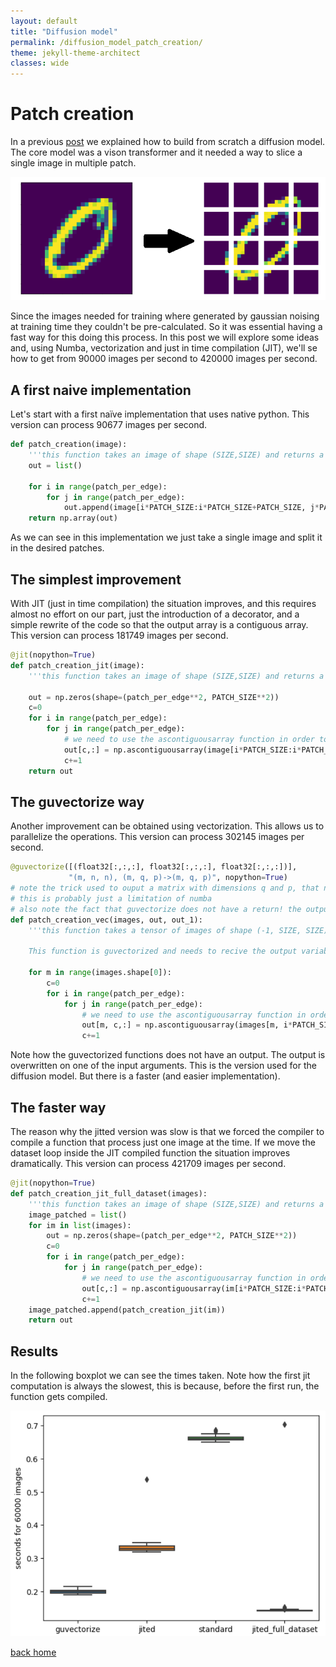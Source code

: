 ```yaml
---
layout: default
title: "Diffusion model"
permalink: /diffusion_model_patch_creation/
theme: jekyll-theme-architect
classes: wide
---
```


# Patch creation
In a previous [post](https://piantedosi.github.io/diffusion_model/) we explained how to build from scratch a diffusion model. The core model was a vison transformer and it needed a way to slice a single image in multiple patch. 

![image info](./patching.png)

Since the images needed for training where generated by gaussian noising at training time they couldn't be pre-calculated. So it was essential having a fast way for this doing this process. In this post we will explore some ideas and, using Numba, vectorization and just in time compilation (JIT), we'll se how to get from 90000 images per second to 420000 images per second. 

## A first naive implementation

Let's start with a first naïve implementation that uses native python. This version can process 90677 images per second.
``` python
def patch_creation(image):
    '''this function takes an image of shape (SIZE,SIZE) and returns a tensor of the form: ((PATCH_SIZE/SIZE)^2, PATCH_SIZE^2)'''
    out = list()

    for i in range(patch_per_edge):
        for j in range(patch_per_edge):
            out.append(image[i*PATCH_SIZE:i*PATCH_SIZE+PATCH_SIZE, j*PATCH_SIZE:j*PATCH_SIZE+PATCH_SIZE])
    return np.array(out)
```

As we can see in this implementation we just take a single image and split it in the desired patches. 

## The simplest improvement

With JIT (just in time compilation) the situation improves, and this requires almost no effort on our part, just the introduction of a decorator, and a simple rewrite of the code so that the output array is a contiguous array. This version can process 181749 images per second.

``` python
@jit(nopython=True)
def patch_creation_jit(image):
    '''this function takes an image of shape (SIZE,SIZE) and returns a tensor of the form: ((PATCH_SIZE/SIZE)^2, PATCH_SIZE^2)'''
    
    out = np.zeros(shape=(patch_per_edge**2, PATCH_SIZE**2))
    c=0
    for i in range(patch_per_edge):
        for j in range(patch_per_edge):
            # we need to use the ascontiguousarray function in order to be able to reshape the array in numba
            out[c,:] = np.ascontiguousarray(image[i*PATCH_SIZE:i*PATCH_SIZE+PATCH_SIZE, j*PATCH_SIZE:j*PATCH_SIZE+PATCH_SIZE]).reshape(PATCH_SIZE**2)
            c+=1
    return out
```
## The guvectorize way
Another improvement can be obtained using vectorization. This allows us to parallelize the operations. This version can process 302145 images per second.

``` python
@guvectorize([(float32[:,:,:], float32[:,:,:], float32[:,:,:])],
             "(m, n, n), (m, q, p)->(m, q, p)", nopython=True)       
# note the trick used to ouput a matrix with dimensions q and p, that never appear in the input!
# this is probably just a limitation of numba
# also note the fact that guvectorize does not have a return! the output arguments has to be the last input! 
def patch_creation_vec(images, out, out_1):
    '''this function takes a tensor of images of shape (-1, SIZE, SIZE) and returns a tensor of the form: (-1, (PATCH_SIZE/SIZE)^2, PATCH_SIZE^2 where the 9 is the number of patch and the 36 are the patch features.

    This function is guvectorized and needs to recive the output variable as input (2 times, this is needed to output a custom different shape)'''

    for m in range(images.shape[0]):
        c=0
        for i in range(patch_per_edge):
            for j in range(patch_per_edge):
                # we need to use the ascontiguousarray function in order to be able to reshape the array in numba
                out[m, c,:] = np.ascontiguousarray(images[m, i*PATCH_SIZE:i*PATCH_SIZE+PATCH_SIZE, j*PATCH_SIZE:j*PATCH_SIZE+PATCH_SIZE]).reshape(PATCH_SIZE**2)#+1/(c+1)
                c+=1 
```
Note how the guvectorized functions does not have an output. The output is overwritten on one of the input arguments. This is the version used for the diffusion model. But there is a faster (and easier implementation).

## The faster way
The reason why the jitted version was slow is that we forced the compiler to compile a function that process just one image at the time. If we move the dataset loop inside the JIT compiled function the situation improves dramatically. This version can process 421709 images per second.

``` python
@jit(nopython=True)
def patch_creation_jit_full_dataset(images):
    '''this function takes an image of shape (SIZE,SIZE) and returns a tensor of the form: ((PATCH_SIZE/SIZE)^2, PATCH_SIZE^2)'''
    image_patched = list()
    for im in list(images):
        out = np.zeros(shape=(patch_per_edge**2, PATCH_SIZE**2))
        c=0
        for i in range(patch_per_edge):
            for j in range(patch_per_edge):
                # we need to use the ascontiguousarray function in order to be able to reshape the array in numba
                out[c,:] = np.ascontiguousarray(im[i*PATCH_SIZE:i*PATCH_SIZE+PATCH_SIZE, j*PATCH_SIZE:j*PATCH_SIZE+PATCH_SIZE]).reshape(PATCH_SIZE**2)
                c+=1
    image_patched.append(patch_creation_jit(im))
    return out
```

## Results

In the following boxplot we can see the times taken. Note how the first jit computation is always the slowest, this is because, before the first run, the function gets compiled.

![image info](./results.png)

[back home](https://piantedosi.github.io/)
